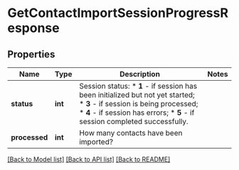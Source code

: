 # GetContactImportSessionProgressResponse

## Properties
Name | Type | Description | Notes
------------ | ------------- | ------------- | -------------
**status** | **int** | Session status: * **1** - if session has been initialized but not yet started; * **3** - if session is being processed; * **4** - if session has errors; * **5** - if session completed successfully. | 
**processed** | **int** | How many contacts have been imported? | 

[[Back to Model list]](../README.md#documentation-for-models) [[Back to API list]](../README.md#documentation-for-api-endpoints) [[Back to README]](../README.md)



